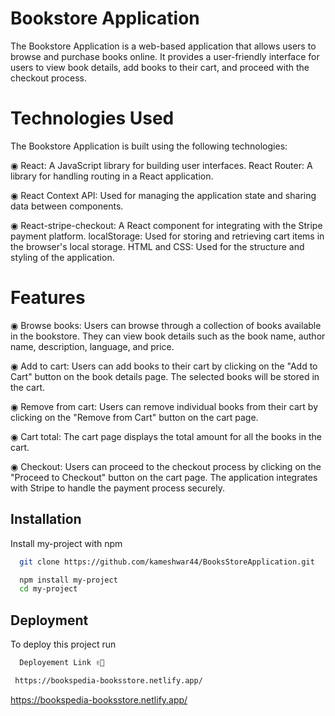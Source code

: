 
# Bookstore Application


The Bookstore Application is a web-based application that allows users to browse and purchase books online. It provides a user-friendly interface for users to view book details, add books to their cart, and proceed with the checkout process.


# Technologies Used
The Bookstore Application is built using the following technologies:

◉ React: A JavaScript library for building user interfaces.
React Router: A library for handling routing in a React application.

◉ React Context API: Used for managing the application state and sharing data between components.

◉ React-stripe-checkout: A React component for integrating with the Stripe payment platform.
localStorage: Used for storing and retrieving cart items in the browser's local storage.
HTML and CSS: Used for the structure and styling of the application.

# Features

◉ Browse books: Users can browse through a collection of books available in the bookstore. They can view book details such as the book name, author name, description, language, and price.

◉ Add to cart: Users can add books to their cart by clicking on the "Add to Cart" button on the book details page. The selected books will be stored in the cart.

◉ Remove from cart: Users can remove individual books from their cart by clicking on the "Remove from Cart" button on the cart page.

◉ Cart total: The cart page displays the total amount for all the books in the cart.

◉ Checkout: Users can proceed to the checkout process by clicking on the "Proceed to Checkout" button on the cart page. The application integrates with Stripe to handle the payment process securely.


## Installation

Install my-project with npm

```bash
  git clone https://github.com/kameshwar44/BooksStoreApplication.git
```

```bash
  npm install my-project
  cd my-project
```



## Deployment

To deploy this project run

```bash
  Deployement Link ✌🤞
```
```bash
 https://bookspedia-booksstore.netlify.app/
```
https://bookspedia-booksstore.netlify.app/
